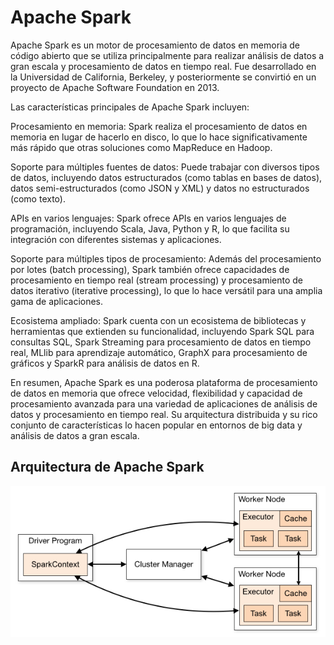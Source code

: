# Apache Spark

Apache Spark es un motor de procesamiento de datos en memoria de código abierto que se utiliza principalmente para realizar análisis de datos a gran escala y procesamiento de datos en tiempo real. Fue desarrollado en la Universidad de California, Berkeley, y posteriormente se convirtió en un proyecto de Apache Software Foundation en 2013.

Las características principales de Apache Spark incluyen:

Procesamiento en memoria: Spark realiza el procesamiento de datos en memoria en lugar de hacerlo en disco, lo que lo hace significativamente más rápido que otras soluciones como MapReduce en Hadoop.

Soporte para múltiples fuentes de datos: Puede trabajar con diversos tipos de datos, incluyendo datos estructurados (como tablas en bases de datos), datos semi-estructurados (como JSON y XML) y datos no estructurados (como texto).

APIs en varios lenguajes: Spark ofrece APIs en varios lenguajes de programación, incluyendo Scala, Java, Python y R, lo que facilita su integración con diferentes sistemas y aplicaciones.

Soporte para múltiples tipos de procesamiento: Además del procesamiento por lotes (batch processing), Spark también ofrece capacidades de procesamiento en tiempo real (stream processing) y procesamiento de datos iterativo (iterative processing), lo que lo hace versátil para una amplia gama de aplicaciones.

Ecosistema ampliado: Spark cuenta con un ecosistema de bibliotecas y herramientas que extienden su funcionalidad, incluyendo Spark SQL para consultas SQL, Spark Streaming para procesamiento de datos en tiempo real, MLlib para aprendizaje automático, GraphX para procesamiento de gráficos y SparkR para análisis de datos en R.

En resumen, Apache Spark es una poderosa plataforma de procesamiento de datos en memoria que ofrece velocidad, flexibilidad y capacidad de procesamiento avanzada para una variedad de aplicaciones de análisis de datos y procesamiento en tiempo real. Su arquitectura distribuida y su rico conjunto de características lo hacen popular en entornos de big data y análisis de datos a gran escala.

## Arquitectura de Apache Spark

![Arquitectura](imagenes/esquema_spark.webp)
